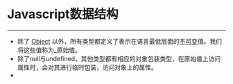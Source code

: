 # Javascript数据结构
---
- 除了 [Object](https://developer.mozilla.org/zh-CN/docs/Web/JavaScript/Data_structures#object) 以外，所有类型都定义了表示在语言最低层面的[不可变](https://developer.mozilla.org/zh-CN/docs/Glossary/Immutable)值。我们将这些值称为_原始值。
- 除了null与undefined，其他类型都有相应的对象包装类型，在原始值上访问属性时，会对其进行临时包装，访问对象上的属性。
- 
